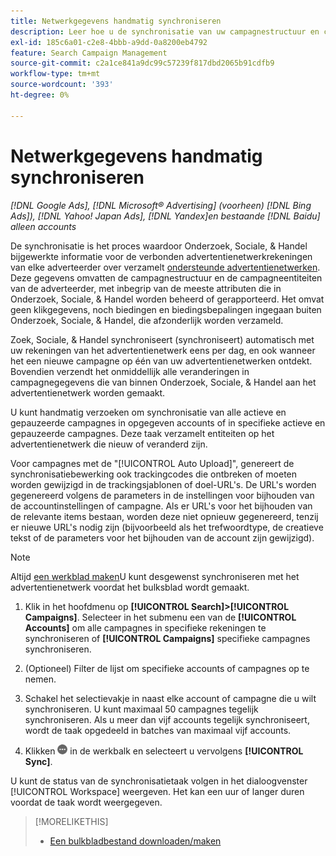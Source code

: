 ```yaml
---
title: Netwerkgegevens handmatig synchroniseren
description: Leer hoe u de synchronisatie van uw campagnestructuur en campagneentiteiten voor ondersteunde advertentienetwerken handmatig kunt activeren.
exl-id: 185c6a01-c2e8-4bbb-a9dd-0a8200eb4792
feature: Search Campaign Management
source-git-commit: c2a1ce841a9dc99c57239f817dbd2065b91cdfb9
workflow-type: tm+mt
source-wordcount: '393'
ht-degree: 0%

---
```


# Netwerkgegevens handmatig synchroniseren

*[!DNL Google Ads], [!DNL Microsoft® Advertising] (voorheen) [!DNL Bing Ads]), [!DNL Yahoo! Japan Ads], [!DNL Yandex]en bestaande [!DNL Baidu] alleen accounts*

De synchronisatie is het proces waardoor Onderzoek, Sociale, &amp; Handel bijgewerkte informatie voor de verbonden advertentienetwerkrekeningen van elke adverteerder over verzamelt [ondersteunde advertentienetwerken](/help/search-social-commerce/introduction/supported-inventory.md). Deze gegevens omvatten de campagnestructuur en de campagneentiteiten van de adverteerder, met inbegrip van de meeste attributen die in Onderzoek, Sociale, &amp; Handel worden beheerd of gerapporteerd. Het omvat geen klikgegevens, noch biedingen en biedingsbepalingen ingegaan buiten Onderzoek, Sociale, &amp; Handel, die afzonderlijk worden verzameld.

Zoek, Sociale, &amp; Handel synchroniseert (synchroniseert) automatisch met uw rekeningen van het advertentienetwerk eens per dag, en ook wanneer het een nieuwe campagne op één van uw advertentienetwerken ontdekt. Bovendien verzendt het onmiddellijk alle veranderingen in campagnegegevens die van binnen Onderzoek, Sociale, &amp; Handel aan het advertentienetwerk worden gemaakt.

U kunt handmatig verzoeken om synchronisatie van alle actieve en gepauzeerde campagnes in opgegeven accounts of in specifieke actieve en gepauzeerde campagnes. Deze taak verzamelt entiteiten op het advertentienetwerk die nieuw of veranderd zijn.

Voor campagnes met de &quot;[!UICONTROL Auto Upload]&quot;, genereert de synchronisatiebewerking ook trackingcodes die ontbreken of moeten worden gewijzigd in de trackingsjablonen of doel-URL&#39;s. De URL&#39;s worden gegenereerd volgens de parameters in de instellingen voor bijhouden van de accountinstellingen of campagne. Als er URL&#39;s voor het bijhouden van de relevante items bestaan, worden deze niet opnieuw gegenereerd, tenzij er nieuwe URL&#39;s nodig zijn (bijvoorbeeld als het trefwoordtype, de creatieve tekst of de parameters voor het bijhouden van de account zijn gewijzigd).

>[!NOTE]
>
>Altijd [een werkblad maken](/help/search-social-commerce/campaign-management/bulksheets/bulksheet-download.md)U kunt desgewenst synchroniseren met het advertentienetwerk voordat het bulksblad wordt gemaakt.

1. Klik in het hoofdmenu op **[!UICONTROL Search]>[!UICONTROL Campaigns]**. Selecteer in het submenu een van de **[!UICONTROL Accounts]** om alle campagnes in specifieke rekeningen te synchroniseren of **[!UICONTROL Campaigns]** specifieke campagnes synchroniseren.

1. (Optioneel) Filter de lijst om specifieke accounts of campagnes op te nemen.

1. Schakel het selectievakje in naast elke account of campagne die u wilt synchroniseren. U kunt maximaal 50 campagnes tegelijk synchroniseren. Als u meer dan vijf accounts tegelijk synchroniseert, wordt de taak opgedeeld in batches van maximaal vijf accounts.

1. Klikken **![Meer](/help/search-social-commerce/assets/more.png "Meer")** in de werkbalk en selecteert u vervolgens **[!UICONTROL Sync]**.

U kunt de status van de synchronisatietaak volgen in het dialoogvenster [!UICONTROL Workspace] weergeven. Het kan een uur of langer duren voordat de taak wordt weergegeven.

>[!MORELIKETHIS]
>
>* [Een bulkbladbestand downloaden/maken](/help/search-social-commerce/campaign-management/bulksheets/bulksheet-download.md)

